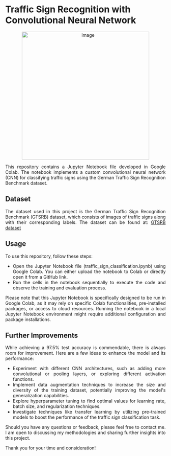 # Traffic Sign Recognition with Convolutional Neural Network
<p align="center">
  <img src="https://github.com/Kurtiadam/GTSRB/assets/98428367/4e72c3ed-da6b-4b68-8649-cd80e9a26d40" alt="image" width="400">
</p>

<div align="justify">
  
This repository contains a Jupyter Notebook file developed in Google Colab. The notebook implements a custom convolutional neural network (CNN) for classifying traffic signs using the German Traffic Sign Recognition Benchmark dataset.

## Dataset
The dataset used in this project is the German Traffic Sign Recognition Benchmark (GTSRB) dataset, which consists of images of traffic signs along with their corresponding labels. The dataset can be found at: [GTSRB dataset](https://benchmark.ini.rub.de/gtsrb_dataset.html)

## Usage
To use this repository, follow these steps:

- Open the Jupyter Notebook file (traffic_sign_classification.ipynb) using Google Colab. You can either upload the notebook to Colab or directly open it from a GitHub link.
- Run the cells in the notebook sequentially to execute the code and observe the training and evaluation process.

Please note that this Jupyter Notebook is specifically designed to be run in Google Colab, as it may rely on specific Colab functionalities, pre-installed packages, or access to cloud resources. Running the notebook in a local Jupyter Notebook environment might require additional configuration and package installations.

## Further Improvements
While achieving a 97.5% test accuracy is commendable, there is always room for improvement. Here are a few ideas to enhance the model and its performance:

- Experiment with different CNN architectures, such as adding more convolutional or pooling layers, or exploring different activation functions.
- Implement data augmentation techniques to increase the size and diversity of the training dataset, potentially improving the model's generalization capabilities.
- Explore hyperparameter tuning to find optimal values for learning rate, batch size, and regularization techniques.
- Investigate techniques like transfer learning by utilizing pre-trained models to boost the performance of the traffic sign classification task.

Should you have any questions or feedback, please feel free to contact me. I am open to discussing my methodologies and sharing further insights into this project.

Thank you for your time and consideration!
</div>
